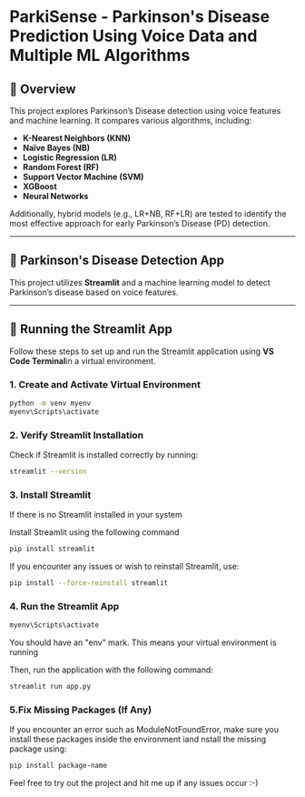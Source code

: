 # ParkiSense - Parkinson's Disease Prediction Using Voice Data and Multiple ML Algorithms  

## 📌 Overview  

This project explores Parkinson’s Disease detection using voice features and machine learning. It compares various algorithms, including:  

- **K-Nearest Neighbors (KNN)**  
- **Naïve Bayes (NB)**  
- **Logistic Regression (LR)**  
- **Random Forest (RF)**  
- **Support Vector Machine (SVM)**  
- **XGBoost**  
- **Neural Networks**  

Additionally, hybrid models (e.g., LR+NB, RF+LR) are tested to identify the most effective approach for early Parkinson’s Disease (PD) detection.  

---

## 🧠 Parkinson's Disease Detection App  

This project utilizes **Streamlit** and a machine learning model to detect Parkinson’s disease based on voice features.  

---

## 🚀 Running the Streamlit App  

Follow these steps to set up and run the Streamlit application using **VS Code Terminal**in a virtual environment.  

### 1. Create and Activate Virtual Environment  

```bash
python -m venv myenv
myenv\Scripts\activate
```

### 2. Verify Streamlit Installation
Check if Streamlit is installed correctly by running:
```bash
streamlit --version
```

### 3. Install Streamlit
If there is no Streamlit installed in your system

Install Streamlit using the following command
```bash
pip install streamlit
```

If you encounter any issues or wish to reinstall Streamlit, use:

```bash
pip install --force-reinstall streamlit
```

### 4. Run the Streamlit App
```bash 
myenv\Scripts\activate
```

You should have an "env" mark. 
This means your virtual environment is running

Then, run the application with the following command:
```bash 
streamlit run app.py
```

### 5.Fix Missing Packages (If Any)
If you encounter an error such as ModuleNotFoundError, make sure you install these packages inside the environment iand nstall the missing package using:

```bash
pip install package-name
```

Feel free to try out the project and hit me up if any issues occur :-)
